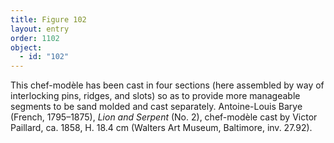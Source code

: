 ```yaml
---
title: Figure 102
layout: entry
order: 1102
object:
  - id: "102"
---
```


This chef-modèle has been cast in four sections (here assembled by way of interlocking pins, ridges, and slots) so as to provide more manageable segments to be sand molded and cast separately. Antoine-Louis Barye (French, 1795–1875), *Lion and Serpent* (No. 2), chef-modèle cast by Victor Paillard, ca. 1858, H. 18.4 cm (Walters Art Museum, Baltimore, inv. 27.92).
